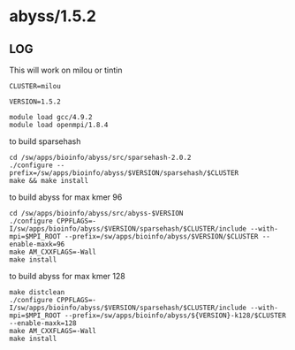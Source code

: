 abyss/1.5.2
===========

LOG
---

This will work on milou or tintin

    CLUSTER=milou

    VERSION=1.5.2

    module load gcc/4.9.2
    module load openmpi/1.8.4


to build sparsehash

    cd /sw/apps/bioinfo/abyss/src/sparsehash-2.0.2
    ./configure --prefix=/sw/apps/bioinfo/abyss/$VERSION/sparsehash/$CLUSTER
    make && make install


to build abyss for max kmer 96

    cd /sw/apps/bioinfo/abyss/src/abyss-$VERSION
    ./configure CPPFLAGS=-I/sw/apps/bioinfo/abyss/$VERSION/sparsehash/$CLUSTER/include --with-mpi=$MPI_ROOT --prefix=/sw/apps/bioinfo/abyss/$VERSION/$CLUSTER --enable-maxk=96
    make AM_CXXFLAGS=-Wall
    make install

to build abyss for max kmer 128

    make distclean
    ./configure CPPFLAGS=-I/sw/apps/bioinfo/abyss/$VERSION/sparsehash/$CLUSTER/include --with-mpi=$MPI_ROOT --prefix=/sw/apps/bioinfo/abyss/${VERSION}-k128/$CLUSTER --enable-maxk=128
    make AM_CXXFLAGS=-Wall
    make install

